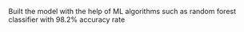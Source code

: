 Built the model with the help of ML algorithms such as random forest classifier with 98.2% accuracy rate
